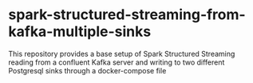 # spark-structured-streaming-from-kafka-multiple-sinks
This repository provides a base setup of Spark Structured Streaming reading from a confluent Kafka server and writing to two different Postgresql sinks through a docker-compose file
